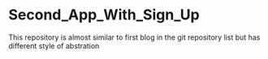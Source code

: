 # Second_App_With_Sign_Up
This repository is almost similar to first blog in the git repository list but has different style of abstration
